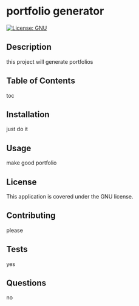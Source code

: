 # portfolio generator
[![License: GNU](https://img.shields.io/badge/License-GNU-yellowgreen.svg)](https://opensource.org/license/gpl-3-0/)
## Description
this project will generate portfolios

## Table of Contents
toc

## Installation
just do it

## Usage
make good portfolio

## License
This application is covered under the GNU license.

## Contributing
please

## Tests
yes

## Questions
no
    
  